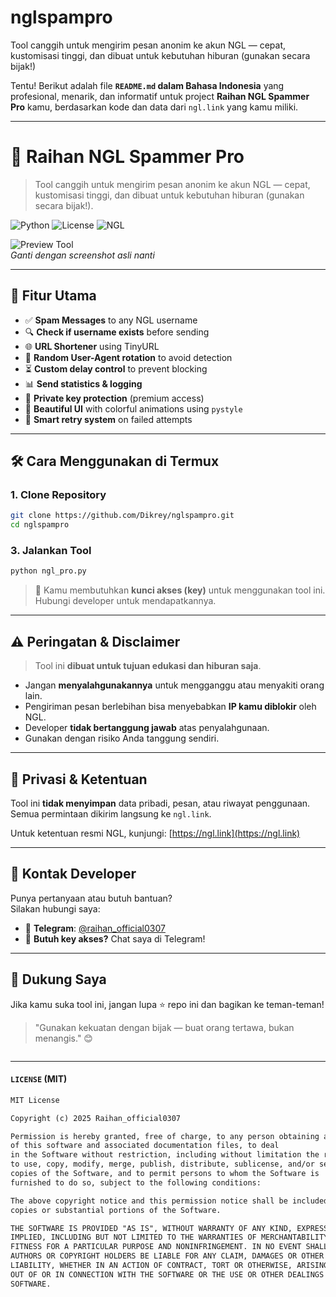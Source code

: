 # nglspampro
Tool canggih untuk mengirim pesan anonim ke akun NGL — cepat, kustomisasi tinggi, dan dibuat untuk kebutuhan hiburan (gunakan secara bijak!)

Tentu! Berikut adalah file **`README.md` dalam Bahasa Indonesia** yang profesional, menarik, dan informatif untuk project **Raihan NGL Spammer Pro** kamu, berdasarkan kode dan data dari `ngl.link` yang kamu miliki.

---

# 🚀 Raihan NGL Spammer Pro

> Tool canggih untuk mengirim pesan anonim ke akun NGL — cepat, kustomisasi tinggi, dan dibuat untuk kebutuhan hiburan (gunakan secara bijak!).

![Python](https://img.shields.io/badge/Python-3.7%2B-blue?style=for-the-badge&logo=python)
![License](https://img.shields.io/badge/License-MIT-green?style=for-the-badge)
![NGL](https://img.shields.io/badge/NGL-Anonim%20Q%26A-red?style=for-the-badge&logo=google-forms)

![Preview Tool](https://via.placeholder.com/800x400.png?text=Raihan+NGL+Spammer+Pro)  
*Ganti dengan screenshot asli nanti*

---

## 🌟 Fitur Utama

- ✅ **Spam Messages** to any NGL username
- 🔍 **Check if username exists** before sending
- 🌐 **URL Shortener** using TinyURL
- 🤖 **Random User-Agent rotation** to avoid detection
- ⏳ **Custom delay control** to prevent blocking
- 📊 **Send statistics & logging**
- 🔐 **Private key protection** (premium access)
- 🎨 **Beautiful UI** with colorful animations using `pystyle`
- 🧠 **Smart retry system** on failed attempts
---

## 🛠️ Cara Menggunakan di Termux

### 1. Clone Repository
```bash
git clone https://github.com/Dikrey/nglspampro.git
cd nglspampro
```

### 3. Jalankan Tool
```bash
python ngl_pro.py
```

> 🔑 Kamu membutuhkan **kunci akses (key)** untuk menggunakan tool ini. Hubungi developer untuk mendapatkannya.

---

## ⚠️ Peringatan & Disclaimer

> Tool ini **dibuat untuk tujuan edukasi dan hiburan saja**.

- Jangan **menyalahgunakannya** untuk mengganggu atau menyakiti orang lain.
- Pengiriman pesan berlebihan bisa menyebabkan **IP kamu diblokir** oleh NGL.
- Developer **tidak bertanggung jawab** atas penyalahgunaan.
- Gunakan dengan risiko Anda tanggung sendiri.

---

## 📄 Privasi & Ketentuan

Tool ini **tidak menyimpan** data pribadi, pesan, atau riwayat penggunaan.  
Semua permintaan dikirim langsung ke `ngl.link`.

Untuk ketentuan resmi NGL, kunjungi: [https://ngl.link](https://ngl.link)

---

## 🤝 Kontak Developer

Punya pertanyaan atau butuh bantuan?  
Silakan hubungi saya:

- 📩 **Telegram**: [@raihan_official0307](https://t.me/raihan_official0307)
- 💬 **Butuh key akses?** Chat saya di Telegram!

---

## 🙏 Dukung Saya

Jika kamu suka tool ini, jangan lupa ⭐ repo ini dan bagikan ke teman-teman!

> "Gunakan kekuatan dengan bijak — buat orang tertawa, bukan menangis." 😊
```

```

---

#### `LICENSE` (MIT)
```txt
MIT License

Copyright (c) 2025 Raihan_official0307

Permission is hereby granted, free of charge, to any person obtaining a copy
of this software and associated documentation files, to deal
in the Software without restriction, including without limitation the rights
to use, copy, modify, merge, publish, distribute, sublicense, and/or sell
copies of the Software, and to permit persons to whom the Software is
furnished to do so, subject to the following conditions:

The above copyright notice and this permission notice shall be included in all
copies or substantial portions of the Software.

THE SOFTWARE IS PROVIDED "AS IS", WITHOUT WARRANTY OF ANY KIND, EXPRESS OR
IMPLIED, INCLUDING BUT NOT LIMITED TO THE WARRANTIES OF MERCHANTABILITY,
FITNESS FOR A PARTICULAR PURPOSE AND NONINFRINGEMENT. IN NO EVENT SHALL THE
AUTHORS OR COPYRIGHT HOLDERS BE LIABLE FOR ANY CLAIM, DAMAGES OR OTHER
LIABILITY, WHETHER IN AN ACTION OF CONTRACT, TORT OR OTHERWISE, ARISING FROM,
OUT OF OR IN CONNECTION WITH THE SOFTWARE OR THE USE OR OTHER DEALINGS IN THE
SOFTWARE.
```

